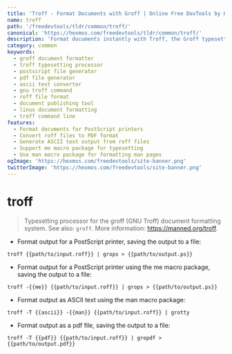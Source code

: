 ```yaml
---
title: 'Troff - Format Documents with Groff | Online Free DevTools by Hexmos'
name: troff
path: '/freedevtools/tldr/common/troff/'
canonical: 'https://hexmos.com/freedevtools/tldr/common/troff/'
description: 'Format documents instantly with Troff, the Groff typesetting processor. Convert text files into PostScript, PDF, or ASCII formats. Free online tool, no registration required.'
category: common
keywords:
  - groff document formatter
  - troff typesetting processor
  - postscript file generator
  - pdf file generator
  - ascii text converter
  - gnu troff command
  - roff file format
  - document publishing tool
  - linux document formatting
  - troff command line
features:
  - Format documents for PostScript printers
  - Convert roff files to PDF format
  - Generate ASCII text output from roff files
  - Support me macro package for typesetting
  - Use man macro package for formatting man pages
ogImage: 'https://hexmos.com/freedevtools/site-banner.png'
twitterImage: 'https://hexmos.com/freedevtools/site-banner.png'
---
```


# troff

> Typesetting processor for the groff (GNU Troff) document formatting system.
> See also: `groff`.
> More information: <https://manned.org/troff>.

- Format output for a PostScript printer, saving the output to a file:

`troff {{path/to/input.roff}} | grops > {{path/to/output.ps}}`

- Format output for a PostScript printer using the me macro package, saving the output to a file:

`troff -{{me}} {{path/to/input.roff}} | grops > {{path/to/output.ps}}`

- Format output as ASCII text using the man macro package:

`troff -T {{ascii}} -{{man}} {{path/to/input.roff}} | grotty`

- Format output as a pdf file, saving the output to a file:

`troff -T {{pdf}} {{path/to/input.roff}} | gropdf > {{path/to/output.pdf}}`
